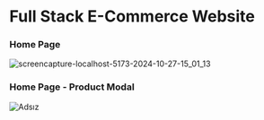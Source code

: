 # Full Stack E-Commerce Website
### Home Page
![screencapture-localhost-5173-2024-10-27-15_01_13](https://github.com/user-attachments/assets/f0c83fe3-4710-49b6-9384-b803c1014e66)
### Home Page - Product Modal
![Adsız](https://github.com/user-attachments/assets/5897a777-26cb-4e06-9227-7557d6dc92cb)

